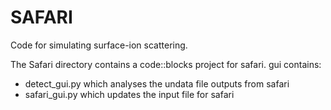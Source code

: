 # SAFARI
Code for simulating surface-ion scattering.

The Safari directory contains a code::blocks project for safari.
gui contains: 
-    detect_gui.py which analyses the undata file outputs from safari
-    safari_gui.py which updates the input file for safari